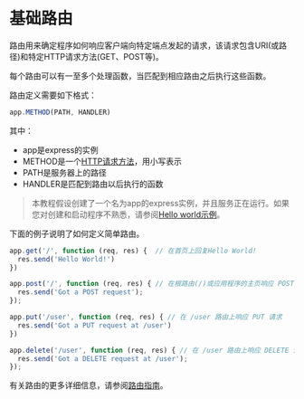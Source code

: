 ﻿# 基础路由

路由用来确定程序如何响应客户端向特定端点发起的请求，该请求包含URI(或路径)和特定HTTP请求方法(GET、POST等)。

每个路由可以有一至多个处理函数，当匹配到相应路由之后执行这些函数。

路由定义需要如下格式：

```javascript
app.METHOD(PATH, HANDLER)
```

其中：
 - app是express的实例
 - METHOD是一个[HTTP请求方法](https://en.wikipedia.org/wiki/Hypertext_Transfer_Protocol#Request_methods)，用小写表示
 - PATH是服务器上的路径
 - HANDLER是匹配到路由以后执行的函数

> 本教程假设创建了一个名为app的express实例，并且服务正在运行。如果您对创建和启动程序不熟悉，请参阅[Hello world示例](https://github.com/quxiaodong/express/blob/master/Getting%20started/hello-world.md)。

下面的例子说明了如何定义简单路由。

```javascript
app.get('/', function (req, res) {  // 在首页上回复Hello World!
  res.send('Hello World!')
})
```

```javascript
app.post('/', function (req, res) { // 在根路由(/)或应用程序的主页响应 POST 请求
  res.send('Got a POST request');
});
```

```javascript
app.put('/user', function (req, res) { // 在 /user 路由上响应 PUT 请求
  res.send('Got a PUT request at /user')
})
```

```javascript
app.delete('/user', function (req, res) { // 在 /user 路由上响应 DELETE 请求
  res.send('Got a DELETE request at /user');
});
```

有关路由的更多详细信息，请参阅[路由指南](https://github.com/quxiaodong/express/blob/master/Guide/%E8%B7%AF%E7%94%B1.md)。